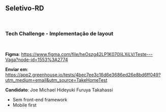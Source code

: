 ## Seletivo-RD

<br>

### Tech Challenge - Implementação de layout

<br>

**Figma**: https://www.figma.com/file/heOszg42LP1K070IiLXiLV/Teste---Vaga?node-id=1553%3A2774

**Enviar em**: https://app2.greenhouse.io/tests/4bec7ee3c16d6e3686ed26e8bd6ff049?utm_medium=email&utm_source=TakeHomeTest

**Candidato**: Joe Michael Hideyuki Furuya Takahassi

- Sem front-end framework
- Mobile first



